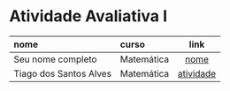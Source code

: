 # Atividade Avaliativa I

|nome               | curso      | link  
|:------------------|:-----------|:-----:
| Seu nome completo | Matemática | [nome](https://github.com/icaro-freire/estat_2020.1/tree/main/05_atividade-avaliativa-I)
| Tiago dos Santos Alves| Matemática | [atividade](https://github.com/Tiago2332/01_atividade-avaliativa)
